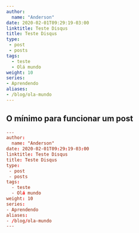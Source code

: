 ```yaml
---
author:
  name: "Anderson"
date: 2020-02-01T09:29:19-03:00
linktitle: Teste Disqus
title: Teste Disqus
type:
 - post
 - posts
tags:
  - teste
  - Olá mundo
weight: 10
series:
- Aprendendo
aliases:
- /blog/ola-mundo
---
```


## O mínimo para funcionar um post

```toml
---
author:
  name: "Anderson"
date: 2020-02-01T09:29:19-03:00
linktitle: Teste Disqus
title: Teste Disqus
type:
 - post
 - posts
tags:
  - teste
  - Olá mundo
weight: 10
series:
- Aprendendo
aliases:
- /blog/ola-mundo
---
 ```